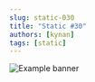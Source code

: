 ```yaml
---
slug: static-030
title: "Static #30"
authors: [kynan]
tags: [static]
---
```


![Example banner](/img/stories/static/030.PNG)
